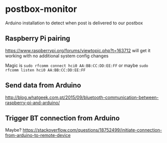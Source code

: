 # postbox-monitor
Arduino installation to detect when post is delivered to our postbox

## Raspberry Pi pairing

https://www.raspberrypi.org/forums/viewtopic.php?t=163712 will get it working with no additional system config changes

Magic is `sudo rfcomm connect hci0 AA:BB:CC:DD:EE:FF`
or maybe `sudo rfcomm listen hci0 AA:BB:CC:DD:EE:FF`


## Send data from Arduino

http://blog.whatgeek.com.pt/2015/09/bluetooth-communication-between-raspberry-pi-and-arduino/

## Trigger BT connection from Arduino
Maybe?
https://stackoverflow.com/questions/18752499/initiate-connection-from-arduino-to-remote-device
